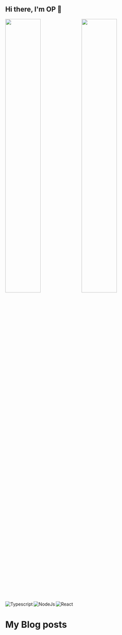 ## Hi there, I'm OP 👋

<img align="left" width="47%" src="https://github-readme-stats.vercel.app/api?username=opsaran&show_icons=true&theme=radical"/>
<img width="47%" src="https://github-readme-stats.vercel.app/api/top-langs/?username=opsaran&layout=compact"/>

<img align="left" alt="Typescript" src="https://img.shields.io/badge/typescript-%23007ACC.svg?style=for-the-badge&logo=typescript&logoColor=white"/>

<img align="left" alt="NodeJs" src="https://img.shields.io/badge/node.js-6DA55F?style=for-the-badge&logo=node.js&logoColor=white"/>

<img alt="React" src="https://img.shields.io/badge/react-%2320232a.svg?style=for-the-badge&logo=react&logoColor=%2361DAFB"/>

# My Blog posts

<!-- BLOG-POST-LIST:START -->
<!-- BLOG-POST-LIST:END -->
